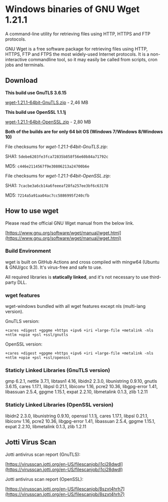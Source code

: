 # Windows binaries of GNU Wget 1.21.1

A command-line utility for retrieving files using HTTP, HTTPS and FTP protocols.

GNU Wget is a free software package for retrieving files using HTTP, HTTPS, FTP
and FTPS the most widely-used Internet protocols. It is a non-interactive commandline tool,
so it may easily be called from scripts, cron jobs and terminals.

## Download

__This build use GnuTLS 3.6.15__

[wget-1.21.1-64bit-GnuTLS.zip](https://github.com/webfolderio/wget-windows/releases/download/1.21.1/wget-1.21.1-64bit-GnuTLS.zip) - 2,46 MB

__This build use OpenSSL 1.1.1j__

[wget-1.21.1-64bit-OpenSSL.zip](https://github.com/webfolderio/wget-windows/releases/download/1.21.1/wget-1.21.1-64bit-OpenSSL.zip) - 2,80 MB

__Both of the builds are for only 64 bit OS (Windows 7/Windows 8/Windows 10)__

File checksums for *wget-1.21.1-64bit-GnuTLS.zip*:

SHA1: `5debe6203fe3fca72835b858f56e60b84a71792c`

MD5: `c446e2114567f9e30806213a24700b6e`


File checksums for *wget-1.21.1-64bit-OpenSSL.zip*:

SHA1: `7cacbe3a6cb14a6feeeaf28fa257ee3bf6c63178`

MD5: `7214a5a91aa04ac7cc5886995f240cfb`

## How to use wget

Please read the official GNU Wget manual from the below link.

[https://www.gnu.org/software/wget/manual/wget.html](https://www.gnu.org/software/wget/manual/wget.html)

### Build Environment

wget is built on GitHub Actions and cross compiled with mingw64 (Ubuntu & GNU/gcc 9.3). It's virus-free and safe to use.

All required libraries is **statically linked**, and it's not necessary to use third-party DLL.


### wget features

wget-windows bundled with all wget features except nls (multi-lang version).

GnuTLS version:

`+cares +digest +gpgme +https +ipv6 +iri +large-file +metalink -nls +ntlm +opie +psl +ssl/gnutls`

OpenSSL version:

`+cares +digest +gpgme +https +ipv6 +iri +large-file +metalink -nls +ntlm +opie +psl +ssl/openssl`

### Staticly Linked Libraries (GnuTLS version)

gmp 6.2.1, nettle 3.7.1, libtasn1 4.16, libidn2 2.3.0, libunistring 0.9.10, gnutls 3.6.15, cares 1.17.1, libpsl 0.21.1, libiconv 1.16, pcre2 10.36, libgpg-error 1.41, libassuan 2.5.4, gpgme 1.15.1, expat 2.2.10, libmetalink 0.1.3, zlib 1.2.11

### Staticly Linked Libraries (OpenSSL version)

libidn2 2.3.0, libunistring 0.9.10, openssl 1.1.1j, cares 1.17.1, libpsl 0.21.1, libiconv 1.16, pcre2 10.36, libgpg-error 1.41, libassuan 2.5.4, gpgme 1.15.1, expat 2.2.10, libmetalink 0.1.3, zlib 1.2.11

## Jotti Virus Scan

Jotti antivirus scan report (GnuTLS):

[https://virusscan.jotti.org/en-US/filescanjob/i1cj28dwdl](https://virusscan.jotti.org/en-US/filescanjob/i1cj28dwdl)

Jotti antivirus scan report (OpenSSL):

[https://virusscan.jotti.org/en-US/filescanjob/8szxt4hrh7](https://virusscan.jotti.org/en-US/filescanjob/8szxt4hrh7)

